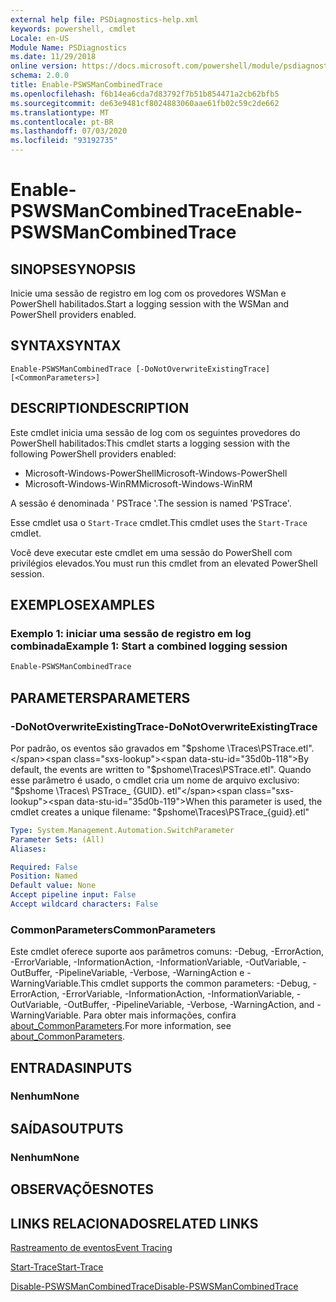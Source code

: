 ```yaml
---
external help file: PSDiagnostics-help.xml
keywords: powershell, cmdlet
Locale: en-US
Module Name: PSDiagnostics
ms.date: 11/29/2018
online version: https://docs.microsoft.com/powershell/module/psdiagnostics/enable-pswsmancombinedtrace?view=powershell-7&WT.mc_id=ps-gethelp
schema: 2.0.0
title: Enable-PSWSManCombinedTrace
ms.openlocfilehash: f6b14ea6cda7d83792f7b51b854471a2cb62bfb5
ms.sourcegitcommit: de63e9481cf8024883060aae61fb02c59c2de662
ms.translationtype: MT
ms.contentlocale: pt-BR
ms.lasthandoff: 07/03/2020
ms.locfileid: "93192735"
---
```

# <span data-ttu-id="35d0b-103">Enable-PSWSManCombinedTrace</span><span class="sxs-lookup"><span data-stu-id="35d0b-103">Enable-PSWSManCombinedTrace</span></span>

## <span data-ttu-id="35d0b-104">SINOPSE</span><span class="sxs-lookup"><span data-stu-id="35d0b-104">SYNOPSIS</span></span>
<span data-ttu-id="35d0b-105">Inicie uma sessão de registro em log com os provedores WSMan e PowerShell habilitados.</span><span class="sxs-lookup"><span data-stu-id="35d0b-105">Start a logging session with the WSMan and PowerShell providers enabled.</span></span>

## <span data-ttu-id="35d0b-106">SYNTAX</span><span class="sxs-lookup"><span data-stu-id="35d0b-106">SYNTAX</span></span>

```
Enable-PSWSManCombinedTrace [-DoNotOverwriteExistingTrace] [<CommonParameters>]
```

## <span data-ttu-id="35d0b-107">DESCRIPTION</span><span class="sxs-lookup"><span data-stu-id="35d0b-107">DESCRIPTION</span></span>

<span data-ttu-id="35d0b-108">Este cmdlet inicia uma sessão de log com os seguintes provedores do PowerShell habilitados:</span><span class="sxs-lookup"><span data-stu-id="35d0b-108">This cmdlet starts a logging session with the following PowerShell providers enabled:</span></span>

- <span data-ttu-id="35d0b-109">Microsoft-Windows-PowerShell</span><span class="sxs-lookup"><span data-stu-id="35d0b-109">Microsoft-Windows-PowerShell</span></span>
- <span data-ttu-id="35d0b-110">Microsoft-Windows-WinRM</span><span class="sxs-lookup"><span data-stu-id="35d0b-110">Microsoft-Windows-WinRM</span></span>

<span data-ttu-id="35d0b-111">A sessão é denominada ' PSTrace '.</span><span class="sxs-lookup"><span data-stu-id="35d0b-111">The session is named 'PSTrace'.</span></span>

<span data-ttu-id="35d0b-112">Esse cmdlet usa o `Start-Trace` cmdlet.</span><span class="sxs-lookup"><span data-stu-id="35d0b-112">This cmdlet uses the `Start-Trace` cmdlet.</span></span>

<span data-ttu-id="35d0b-113">Você deve executar este cmdlet em uma sessão do PowerShell com privilégios elevados.</span><span class="sxs-lookup"><span data-stu-id="35d0b-113">You must run this cmdlet from an elevated PowerShell session.</span></span>

## <span data-ttu-id="35d0b-114">EXEMPLOS</span><span class="sxs-lookup"><span data-stu-id="35d0b-114">EXAMPLES</span></span>

### <span data-ttu-id="35d0b-115">Exemplo 1: iniciar uma sessão de registro em log combinada</span><span class="sxs-lookup"><span data-stu-id="35d0b-115">Example 1: Start a combined logging session</span></span>

```powershell
Enable-PSWSManCombinedTrace
```

## <span data-ttu-id="35d0b-116">PARAMETERS</span><span class="sxs-lookup"><span data-stu-id="35d0b-116">PARAMETERS</span></span>

### <span data-ttu-id="35d0b-117">-DoNotOverwriteExistingTrace</span><span class="sxs-lookup"><span data-stu-id="35d0b-117">-DoNotOverwriteExistingTrace</span></span>

<span data-ttu-id="35d0b-118">Por padrão, os eventos são gravados em "$pshome \Traces\PSTrace.etl".</span><span class="sxs-lookup"><span data-stu-id="35d0b-118">By default, the events are written to "$pshome\Traces\PSTrace.etl".</span></span> <span data-ttu-id="35d0b-119">Quando esse parâmetro é usado, o cmdlet cria um nome de arquivo exclusivo: "$pshome \Traces\ PSTrace_ {GUID}. etl"</span><span class="sxs-lookup"><span data-stu-id="35d0b-119">When this parameter is used, the cmdlet creates a unique filename: "$pshome\Traces\PSTrace_{guid}.etl"</span></span>

```yaml
Type: System.Management.Automation.SwitchParameter
Parameter Sets: (All)
Aliases:

Required: False
Position: Named
Default value: None
Accept pipeline input: False
Accept wildcard characters: False
```

### <span data-ttu-id="35d0b-120">CommonParameters</span><span class="sxs-lookup"><span data-stu-id="35d0b-120">CommonParameters</span></span>

<span data-ttu-id="35d0b-121">Este cmdlet oferece suporte aos parâmetros comuns: -Debug, -ErrorAction, -ErrorVariable, -InformationAction, -InformationVariable, -OutVariable, -OutBuffer, -PipelineVariable, -Verbose, -WarningAction e -WarningVariable.</span><span class="sxs-lookup"><span data-stu-id="35d0b-121">This cmdlet supports the common parameters: -Debug, -ErrorAction, -ErrorVariable, -InformationAction, -InformationVariable, -OutVariable, -OutBuffer, -PipelineVariable, -Verbose, -WarningAction, and -WarningVariable.</span></span> <span data-ttu-id="35d0b-122">Para obter mais informações, confira [about_CommonParameters](https://go.microsoft.com/fwlink/?LinkID=113216).</span><span class="sxs-lookup"><span data-stu-id="35d0b-122">For more information, see [about_CommonParameters](https://go.microsoft.com/fwlink/?LinkID=113216).</span></span>

## <span data-ttu-id="35d0b-123">ENTRADAS</span><span class="sxs-lookup"><span data-stu-id="35d0b-123">INPUTS</span></span>

### <span data-ttu-id="35d0b-124">Nenhum</span><span class="sxs-lookup"><span data-stu-id="35d0b-124">None</span></span>

## <span data-ttu-id="35d0b-125">SAÍDAS</span><span class="sxs-lookup"><span data-stu-id="35d0b-125">OUTPUTS</span></span>

### <span data-ttu-id="35d0b-126">Nenhum</span><span class="sxs-lookup"><span data-stu-id="35d0b-126">None</span></span>

## <span data-ttu-id="35d0b-127">OBSERVAÇÕES</span><span class="sxs-lookup"><span data-stu-id="35d0b-127">NOTES</span></span>

## <span data-ttu-id="35d0b-128">LINKS RELACIONADOS</span><span class="sxs-lookup"><span data-stu-id="35d0b-128">RELATED LINKS</span></span>

[<span data-ttu-id="35d0b-129">Rastreamento de eventos</span><span class="sxs-lookup"><span data-stu-id="35d0b-129">Event Tracing</span></span>](/windows/desktop/ETW/event-tracing-portal)

[<span data-ttu-id="35d0b-130">Start-Trace</span><span class="sxs-lookup"><span data-stu-id="35d0b-130">Start-Trace</span></span>](start-trace.md)

[<span data-ttu-id="35d0b-131">Disable-PSWSManCombinedTrace</span><span class="sxs-lookup"><span data-stu-id="35d0b-131">Disable-PSWSManCombinedTrace</span></span>](Disable-PSWSManCombinedTrace.md)
